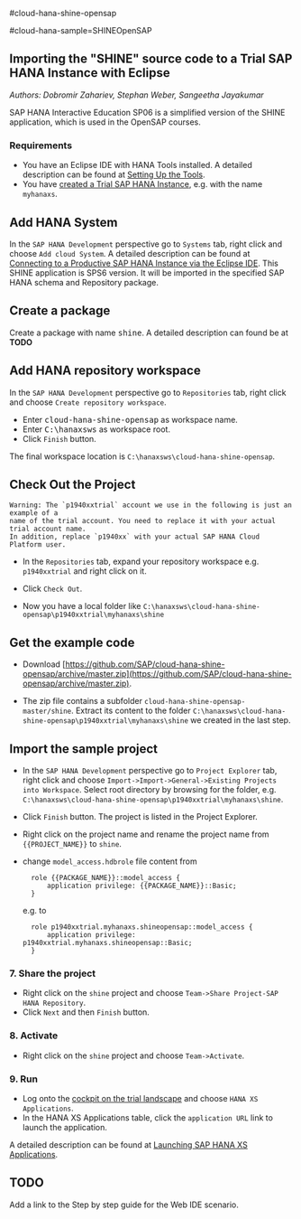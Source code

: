 #cloud-hana-shine-opensap

 #cloud-hana-sample=SHINEOpenSAP

## Importing the "SHINE" source code to a Trial SAP HANA Instance with Eclipse
*Authors: Dobromir Zahariev, Stephan Weber, Sangeetha Jayakumar*

SAP HANA Interactive Education SP06 is a simplified version of the SHINE application, which is used in the OpenSAP courses.

### Requirements

- You have an Eclipse IDE with HANA Tools installed. A detailed description can be found at [Setting Up the Tools](https://help.hana.ondemand.com/help/frameset.htm?b0e351ada628458cb8906f55bcac4755.html).
- You have [created a Trial SAP HANA Instance](https://help.hana.ondemand.com/help/frameset.htm?1a597a4505fc4178acf2232ee0fda081.html), e.g. with the name `myhanaxs`.

## Add HANA System

In the `SAP HANA Development` perspective go to `Systems` tab, right click and choose `Add cloud System`. A detailed description can be found at [Connecting to a Productive SAP HANA Instance via the Eclipse IDE](https://help.hana.ondemand.com/help/frameset.htm?4efc124a0ccc42b3b502ad3a3908d23d.html).
This SHINE application is SPS6 version. It will be imported in the specified SAP HANA schema and Repository package.

## Create a package
Create a package with name <kbd>shine</kbd>. A detailed description can found be at **TODO**

## Add HANA repository workspace
In the `SAP HANA Development` perspective go to `Repositories` tab, right click and choose `Create repository workspace`.

- Enter <kbd>cloud-hana-shine-opensap</kbd> as workspace name.
- Enter <kbd>C:\hanaxsws</kbd> as workspace root.
- Click `Finish` button.

The final workspace location is `C:\hanaxsws\cloud-hana-shine-opensap`.

## Check Out the Project
    Warning: The `p1940xxtrial` account we use in the following is just an example of a
    name of the trial account. You need to replace it with your actual trial account name.
    In addition, replace `p1940xx` with your actual SAP HANA Cloud Platform user.

- In the `Repositories` tab, expand your repository workspace e.g. `p1940xxtrial` and right click on it.
- Click `Check Out`.

- Now you have a local folder like `C:\hanaxsws\cloud-hana-shine-opensap\p1940xxtrial\myhanaxs\shine`

## Get the example code
- Download [https://github.com/SAP/cloud-hana-shine-opensap/archive/master.zip](https://github.com/SAP/cloud-hana-shine-opensap/archive/master.zip).

- The zip file contains a subfolder `cloud-hana-shine-opensap-master/shine`. Extract its content to the folder `C:\hanaxsws\cloud-hana-shine-opensap\p1940xxtrial\myhanaxs\shine` we created in the last step.

## Import the sample project
- In the `SAP HANA Development` perspective go to `Project Explorer` tab, right click and choose `Import->Import->General->Existing Projects into Workspace`.
Select root directory by browsing for the folder, e.g. `C:\hanaxsws\cloud-hana-shine-opensap\p1940xxtrial\myhanaxs\shine`.
- Click `Finish` button.
The project is listed in the Project Explorer.

- Right click on the project name and rename the project name from `{{PROJECT_NAME}}` to `shine`. 

- change `model_access.hdbrole` file content from

        role {{PACKAGE_NAME}}::model_access {
            application privilege: {{PACKAGE_NAME}}::Basic;
        }
    e.g. to

        role p1940xxtrial.myhanaxs.shineopensap::model_access {
            application privilege: p1940xxtrial.myhanaxs.shineopensap::Basic;
        }


### 7. Share the project
- Right click on the `shine` project and choose `Team->Share Project-SAP HANA Repository`.
- Click `Next` and then `Finish` button.

### 8. Activate
- Right click on the `shine` project and choose `Team->Activate`.

### 9. Run
- Log onto the [cockpit on the trial landscape](https://account.hanatrial.ondemand.com/cockpit) and choose `HANA XS Applications`.
- In the HANA XS Applications table, click the `application URL` link to launch the application.

A detailed description can be found at [Launching SAP HANA XS Applications](https://help.hana.ondemand.com/help/frameset.htm?0dd61c3e5d1d4d6cbea9aec94b7f4725.html).


## TODO
Add a link to the Step by step guide for the Web IDE scenario.
